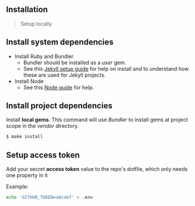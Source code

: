 ## Installation
> Setup locally

## Install system dependencies

- Install Ruby and Bundler
    - Bundler should be installed as a _user_ gem.
    - See this [Jekyll setup guide](https://github.com/MichaelCurrin/static-sites-generator-resources/blob/master/Jekyll/setup_and_run.md) for help on install and to understand how these are used for Jekyll projects.
- Install Node
    - See this [Node guide](https://github.com/MichaelCurrin/learn-to-code/blob/master/en/topics/scripting_languages/JavaScript/node.md) for help.


## Install project dependencies

Install **local gems**. This command will use _Bundler_ to install gems at project scope in the _vendor_ directory.

```sh
$ make install
```

## Setup access token

Add your secret **access token** value to the repo's dotfile, which only needs one property in it

Example:

```sh
echo 'GITHUB_TOKEN=abcdef' > .env
```
